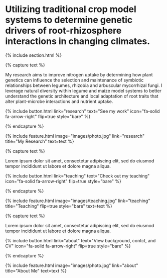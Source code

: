 ---
---

# Utilizing traditional crop model systems to determine genetic drivers of root-rhizosphere interactions in changing climates.

{% include section.html %}

{% capture text %}

My research aims to improve nitrogen uptake by determining how plant genetics can influence the selection and maintenance of symbiotic relationships between legumes, rhizobia and arbuscular mycorrhizal fungi. I leverage natural diversity within legume and maize model systems to better understand the genetic architecture and local adaptation of root traits that alter plant-microbe interactions and nutrient uptake.

{%
  include button.html
  link="research"
  text="See my work"
  icon="fa-solid fa-arrow-right"
  flip=true
  style="bare"
%}

{% endcapture %}

{%
  include feature.html
  image="images/photo.jpg"
  link="research"
  title="My Research"
  text=text
%}

{% capture text %}

Lorem ipsum dolor sit amet, consectetur adipiscing elit, sed do eiusmod tempor incididunt ut labore et dolore magna aliqua.

{%
  include button.html
  link="teaching"
  text="Check out my teaching"
  icon="fa-solid fa-arrow-right"
  flip=true
  style="bare"
%}

{% endcapture %}

{%
  include feature.html
  image="images/teaching.jpg"
  link="teaching"
  title="Teaching"
  flip=true
  style="bare"
  text=text
%}

{% capture text %}

Lorem ipsum dolor sit amet, consectetur adipiscing elit, sed do eiusmod tempor incididunt ut labore et dolore magna aliqua.

{%
  include button.html
  link="about"
  text="View background, contct, and CV"
  icon="fa-solid fa-arrow-right"
  flip=true
  style="bare"
%}

{% endcapture %}

{%
  include feature.html
  image="images/photo.jpg"
  link="about"
  title="About Me"
  text=text
%}
